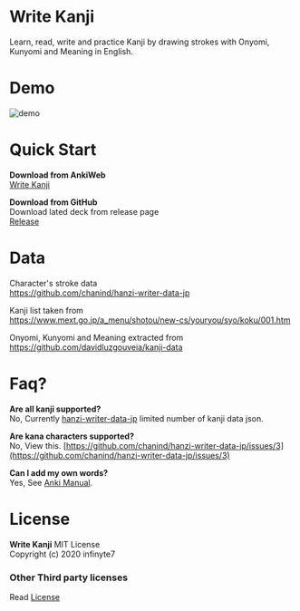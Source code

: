 # Write Kanji
 Learn, read, write and practice Kanji by drawing strokes with Onyomi, Kunyomi and Meaning in English.

# Demo
![demo](write-kanji-demo.gif)

# Quick Start
**Download from AnkiWeb**
<br>[Write Kanji](https://ankiweb.net/decks/share/1594204920929)

**Download from GitHub**
<br>Download lated deck from release page
<br>[Release](/releases)

 # Data
 Character's stroke data
 <br>https://github.com/chanind/hanzi-writer-data-jp

 Kanji list taken from
 <br>https://www.mext.go.jp/a_menu/shotou/new-cs/youryou/syo/koku/001.htm

 Onyomi, Kunyomi and Meaning extracted from 
 <br>https://github.com/davidluzgouveia/kanji-data

# Faq?
**Are all kanji supported?**
<br>No, Currently [hanzi-writer-data-jp](https://github.com/chanind/hanzi-writer-data-jp) limited number of kanji data json.

**Are kana characters supported?**
<br>No, View this. [https://github.com/chanind/hanzi-writer-data-jp/issues/3](https://github.com/chanind/hanzi-writer-data-jp/issues/3)

**Can I add my own words?**
<br>Yes, See [Anki Manual](https://docs.ankiweb.net/#/editing?id=addingediting).

# License
**Write Kanji**
MIT License<br>
Copyright (c) 2020 infinyte7

### Other Third party licenses
Read [License](License)